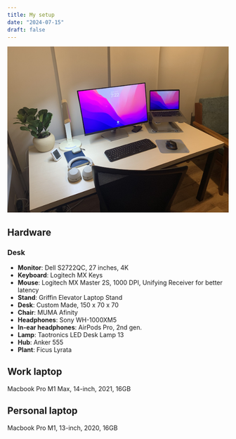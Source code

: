 ```yaml
---
title: My setup
date: "2024-07-15"
draft: false
---
```


![My setup](/images/03-my-setup/setup.jpg)

## Hardware

### Desk

- **Monitor**: Dell S2722QC, 27 inches, 4K
- **Keyboard**: Logitech MX Keys
- **Mouse**: Logitech MX Master 2S, 1000 DPI, Unifying Receiver for better latency
- **Stand**: Griffin Elevator Laptop Stand
- **Desk**: Custom Made, 150 x 70 x 70
- **Chair**: MUMA Afinity
- **Headphones**: Sony WH-1000XM5
- **In-ear headphones**: AirPods Pro, 2nd gen.
- **Lamp**: Taotronics LED Desk Lamp 13
- **Hub**: Anker 555
- **Plant**: Ficus Lyrata

## Work laptop

Macbook Pro M1 Max, 14-inch, 2021, 16GB

## Personal laptop

Macbook Pro M1, 13-inch, 2020, 16GB
